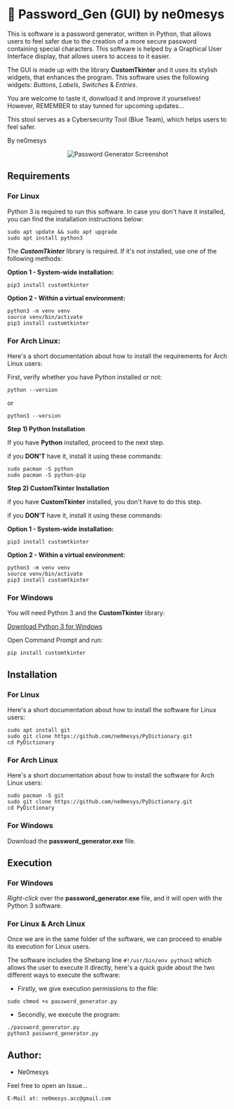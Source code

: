 # 🔐 Password_Gen (GUI) by ne0mesys
This is software is a password generator, written in Python, that allows users to feel safer due to the creation of a more secure password containing special characters. This software is helped by a Graphical 
User Interface display, that allows users to access to it easier. 

The GUI is made up with the library **CustomTkinter** and it uses its stylish widgets, that enhances the program. This software uses the following widgets: *Buttons*, *Labels*, *Switches* & *Entries*.

You are welcome to taste it, donwload it and improve it yourselves! However, REMEMBER to stay tunned for upcoming updates...

This stool serves as a Cybersecurity Tool (Blue Team), which helps users to feel safer. 

By ne0mesys

<p align="center">
  <img src="https://github.com/user-attachments/assets/f54a03b5-f1d2-41b4-8f02-0d3d0d7df403" alt="Password Generator Screenshot" />
</p>

## Requirements 

### For Linux

Python 3 is required to run this software. In case you don't have it installed, you can find the installation instructions below: 
```
sudo apt update && sudo apt upgrade
sudo apt install python3
```

The ***CustomTkinter*** library is required. If it's not installed, use one of the following methods: 
 
**Option 1 - System-wide installation:**
```
pip3 install customtkinter
```
**Option 2 - Within a virtual environment:**
```
python3 -m venv venv
source venv/bin/activate
pip3 install customtkinter 
```

### For Arch Linux:

Here's a short documentation about how to install the requirements for Arch Linux users:

First, verify whether you have Python installed or not: 
```
python --version
```
or 
```
python3 --version
```

**Step 1) Python Installation**

If you have **Python** installed, proceed to the next step.

if you **DON'T** have it, install it using these commands:
```
sudo pacman -S python
sudo pacman -S python-pip
```

**Step 2) CustomTkinter Installation**

if you have **CustomTkinter** installed, you don't have to do this step.

if you **DON'T** have it, install it using these commands:

**Option 1 - System-wide installation:**

```
pip3 install customtkinter
```

**Option 2 - Within a virtual environment:**

```
python3 -m venv venv
source venv/bin/activate
pip3 install customtkinter 
```

### For Windows

You will need Python 3 and the **CustomTkinter** library:

[Download Python 3 for Windows](https://www.python.org/downloads/windows/)

Open Command Prompt and run:
```
pip install customtkinter
```

## Installation 

### For Linux 

Here's a short documentation about how to install the software for Linux users: 
```
sudo apt install git 
sudo git clone https://github.com/ne0mesys/PyDictionary.git
cd PyDictionary
```

### For Arch Linux

Here's a short documentation about how to install the software for Arch Linux users:
```
sudo pacman -S git
sudo git clone https://github.com/ne0mesys/PyDictionary.git
cd PyDictionary
```

### For Windows

Download the **password_generator.exe** file.

## Execution

### For Windows

*Right-click* over the **password_generator.exe** file, and it will open with the Python 3 software. 

### For Linux & Arch Linux

Once we are in the same folder of the software, we can proceed to enable its execution for Linux users. 

The software includes the Shebang line  ``` #!/usr/bin/env python3 ``` which allows the user to execute it directly, here's a quick guide about the two different ways to execute the software:
* Firstly, we give execution permissions to the file: 
```
sudo chmod +x password_generator.py
```

* Secondly, we execute the program:

```
./password_generator.py
python3 password_generator.py
```

## Author:

* Ne0mesys

Feel free to open an Issue...
```
E-Mail at: ne0mesys.acc@gmail.com
```

